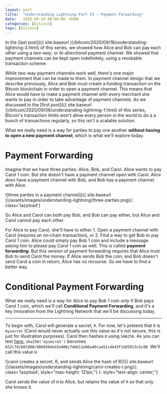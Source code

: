 ```yaml
---
layout: post
title:  "Understanding Lightning Part IV – Payment Forwarding"
date:   2020-09-19 00:00:00 -0400
categories: [bitcoin]
tags: [bitcoin]
---
```


In the [last post]({{ site.baseurl }}/bitcoin/2020/09/18/understanding-lightning-3.html) of this series, we showed how Alice and Bob can pay each other using a *two-way*, or *bi-directional* payment channel. We showed that payment channels can be kept open indefinitely, using a revokable transaction scheme.

While two-way payment channels work well, there's one major improvement that can be made to them. In payment channel design that we describe previously, Alice and Bob must create a funding transaction on the Bitcoin blockchain in order to open a payment channel. This means that Alice would have to make a payment channel with every merchant she wants to pay in order to take advantage of payment channels. As we discussed in the [first post]({{ site.baseurl }}/bitcoin/2020/09/06/understanding-lightning-1.html) of this series, Bitcoin's transaction limits won't allow every person in the world to do a a bunch of transactions regularly, so this isn't a scalable solution.

What we really need is a way for parties to pay one another **without having to open a new payment channel**, which is what we'll explore today.

# Payment Forwarding

Imagine that we have three parties: Alice, Bob, and Carol. Alice wants to pay Carol 1 coin. But she doesn't have a payment channel open with Carol. Alice *does* have a payment channel with Bob, and Bob has a payment channel with Alice.

![three parties in a payment channel]({{ site.baseurl }}/assets/images/understanding-lightning/three-parties.png){: class='lazyload'}

So Alice and Carol can both pay Bob, and Bob can pay either, but Alice and Carol cannot pay each other.

For Alice to pay Carol, she'll have to either 1. Open a payment channel with Carol (requires an on-chain transaction), or 2. Find a way to get Bob to pay Carol 1 coin. Alice could simply pay Bob 1 coin and include a message asking him to please pay Carol 1 coin as well. This is called **payment forwarding**. But this version of payment forwarding requires that Alice trust Bob to send Carol the money. If Alice sends Bob the coin, and Bob doesn't send Carol a coin in return, Alice has no recourse. So we have to find a better way.

# Conditional Payment Forwarding

What we really need is a way for Alice to pay Bob 1 coin *only* if Bob pays Carol 1 coin, which we'll call **Conditional Payment Forwarding**, and it's a key innovation from the Lightning Network that we'll be discussing today.

--- 

To begin with, Carol will generate a secret, `R`. For now, let's pretend that `R` is `mysecret` (Carol would never actually use this value as it's not secure, this is just for illustration purposes). Carol then hashes `R` using `SHA256`. As you can test [here](https://xorbin.com/tools/sha256-hash-calculator), `sha256('mysecret')` becomes `652c7dc687d98c9889304ed2e408c74b611e86a40caa51c4b43f1dd5913c5cd0`. We'll call this value `H`.

![carol creates a secret, R, and sends Alice the hash of R]({{ site.baseurl }}/assets/images/understanding-lightning/carol-creates-r.png){: class='lazyload', style="max-height: 121px;"}
{: style="text-align: center;"}

Carol sends the value of `H` to Alice, but retains the value of `R` so that only she knows it.
